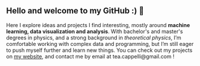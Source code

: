 <h2><b>Hello and welcome to my GitHub :) 👋</b></h2>
Here I explore ideas and projects I find interesting, mostly around <b>machine learning, data visualization and analysis</b>. With bachelor's and master's degrees in physics, and a strong background in <i>theoretical physics</i>, I’m comfortable working with complex data and programming, but I’m still eager to push myself further and learn new things.  
You can check out my projects on <a href="https://altheacappelli.github.io/">my website</a>, and contact me by email at tea.cappelli@gmail.com !
